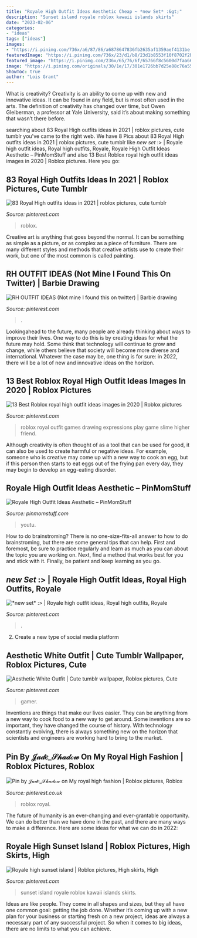 ```yaml
---
title: "Royale High Outfit Ideas Aesthetic Cheap ~ *new Set* :&gt;"
description: "Sunset island royale roblox kawaii islands skirts"
date: "2023-02-06"
categories:
- "ideas"
tags: ["ideas"]
images:
- "https://i.pinimg.com/736x/a6/87/86/a6878647836fb2635af1359aef4131be.jpg"
featuredImage: "https://i.pinimg.com/736x/23/d1/b8/23d1b8553f10f8702f2b05e514cf4f28.jpg"
featured_image: "https://i.pinimg.com/236x/65/76/6f/65766f8c5600d7faa66e7076ba4247e6.jpg"
image: "https://i.pinimg.com/originals/30/1e/17/301e1726bb7d25e88c76a55783a894fa.jpg"
ShowToc: true
author: "Lois Grant"
---
```



What is creativity?
Creativity is an ability to come up with new and innovative ideas. It can be found in any field, but is most often used in the arts. The definition of creativity has changed over time, but Owen Gleiberman, a professor at Yale University, said it’s about making something that wasn’t there before.

	

		
searching about 83 Royal High outfits ideas in 2021 | roblox pictures, cute tumblr you've came to the right web. We have 8 Pics about 83 Royal High outfits ideas in 2021 | roblox pictures, cute tumblr like *new set* :&gt; | Royale high outfit ideas, Royal high outfits, Royale, Royale High Outfit Ideas Aesthetic – PinMomStuff and also 13 Best Roblox royal high outfit ideas images in 2020 | Roblox pictures. Here you go:
		
    
## 83 Royal High Outfits Ideas In 2021 | Roblox Pictures, Cute Tumblr

<img loading=lazy src="https://i.pinimg.com/474x/d2/06/61/d20661bc8cc1190401cb9eb25437bd4c.jpg" onerror="this.onerror=null;this.src='https://tse2.mm.bing.net/th?id=OIP.12p29sJucJdA21af9wecWQAAAA&amp;pid=15.1';" alt="83 Royal High outfits ideas in 2021 | roblox pictures, cute tumblr">

_Source: pinterest.com_

>roblox. 

	

Creative art is anything that goes beyond the normal. It can be something as simple as a picture, or as complex as a piece of furniture. There are many different styles and methods that creative artists use to create their work, but one of the most common is called painting.

    
## RH OUTFIT IDEAS (Not Mine I Found This On Twitter) | Barbie Drawing

<img loading=lazy src="https://i.pinimg.com/736x/87/be/f7/87bef7feb6e819814597a7bc28907967.jpg" onerror="this.onerror=null;this.src='https://tse4.mm.bing.net/th?id=OIP.0zR__WoTcM3lCScqTFpPhwHaFK&amp;pid=15.1';" alt="RH OUTFIT IDEAS (Not mine I found this on twitter) | Barbie drawing">

_Source: pinterest.com_

>. 

	

Lookingahead to the future, many people are already thinking about ways to improve their lives. One way to do this is by creating ideas for what the future may hold. Some think that technology will continue to grow and change, while others believe that society will become more diverse and international. Whatever the case may be, one thing is for sure: in 2022, there will be a lot of new and innovative ideas on the horizon.

    
## 13 Best Roblox Royal High Outfit Ideas Images In 2020 | Roblox Pictures

<img loading=lazy src="https://i.pinimg.com/236x/65/76/6f/65766f8c5600d7faa66e7076ba4247e6.jpg" onerror="this.onerror=null;this.src='https://tse4.mm.bing.net/th?id=OIP.fMwSc8f2f7ub7y72ktMyoQAAAA&amp;pid=15.1';" alt="13 Best Roblox royal high outfit ideas images in 2020 | Roblox pictures">

_Source: pinterest.com_

>roblox royal outfit games drawing expressions play game slime higher friend. 

	

Although creativity is often thought of as a tool that can be used for good, it can also be used to create harmful or negative ideas. For example, someone who is creative may come up with a new way to cook an egg, but if this person then starts to eat eggs out of the frying pan every day, they may begin to develop an egg-eating disorder.

    
## Royale High Outfit Ideas Aesthetic – PinMomStuff

<img loading=lazy src="https://i.pinimg.com/564x/34/4e/5e/344e5e5d2031e6630ed5817422b8bdd3.jpg" onerror="this.onerror=null;this.src='https://tse3.mm.bing.net/th?id=OIP.bhwDVz44g-6AhvRKpgtQiAAAAA&amp;pid=15.1';" alt="Royale High Outfit Ideas Aesthetic – PinMomStuff">

_Source: pinmomstuff.com_

>youtu. 

	

How to do brainstroming?
There is no one-size-fits-all answer to how to do brainstroming, but there are some general tips that can help. First and foremost, be sure to practice regularly and learn as much as you can about the topic you are working on. Next, find a method that works best for you and stick with it. Finally, be patient and keep learning as you go.

    
## *new Set* :&gt; | Royale High Outfit Ideas, Royal High Outfits, Royale

<img loading=lazy src="https://i.pinimg.com/736x/23/d1/b8/23d1b8553f10f8702f2b05e514cf4f28.jpg" onerror="this.onerror=null;this.src='https://tse4.mm.bing.net/th?id=OIP.75-u3LjGHEnYXw7mEWnp7wHaIO&amp;pid=15.1';" alt="*new set* :&gt; | Royale high outfit ideas, Royal high outfits, Royale">

_Source: pinterest.com_

>. 

	

2. Create a new type of social media platform

    
## Aesthetic White Outfit | Cute Tumblr Wallpaper, Roblox Pictures, Cute

<img loading=lazy src="https://i.pinimg.com/736x/44/37/81/4437816b517b0eab56328ea51ab71e70.jpg" onerror="this.onerror=null;this.src='https://tse3.mm.bing.net/th?id=OIP.ZyFDfN7AaSmKzk1eDn1-mgAAAA&amp;pid=15.1';" alt="Aesthetic White Outfit | Cute tumblr wallpaper, Roblox pictures, Cute">

_Source: pinterest.com_

>gamer. 

	

Inventions are things that make our lives easier. They can be anything from a new way to cook food to a new way to get around. Some inventions are so important, they have changed the course of history. With technology constantly evolving, there is always something new on the horizon that scientists and engineers are working hard to bring to the market.

    
## Pin By 𝒥𝒶𝒹𝑒_𝒮𝒽𝒶𝒹ℴ𝓌 On My Royal High Fashion | Roblox Pictures, Roblox

<img loading=lazy src="https://i.pinimg.com/736x/a6/87/86/a6878647836fb2635af1359aef4131be.jpg" onerror="this.onerror=null;this.src='https://tse3.mm.bing.net/th?id=OIP.NJWUqK_CMgzoJIx0DktcKQHaEK&amp;pid=15.1';" alt="Pin by 𝒥𝒶𝒹𝑒_𝒮𝒽𝒶𝒹ℴ𝓌 on My royal high fashion | Roblox pictures, Roblox">

_Source: pinterest.co.uk_

>roblox royal. 

	

The future of humanity is an ever-changing and ever-grantable opportunity. We can do better than we have done in the past, and there are many ways to make a difference. Here are some ideas for what we can do in 2022: 

    
## Royale High Sunset Island | Roblox Pictures, High Skirts, High

<img loading=lazy src="https://i.pinimg.com/originals/30/1e/17/301e1726bb7d25e88c76a55783a894fa.jpg" onerror="this.onerror=null;this.src='https://tse4.mm.bing.net/th?id=OIP.kHd4O8vo-Ss2gLYpz2Q37AHaDJ&amp;pid=15.1';" alt="Royale high sunset island | Roblox pictures, High skirts, High">

_Source: pinterest.com_

>sunset island royale roblox kawaii islands skirts. 

	

Ideas are like people. They come in all shapes and sizes, but they all have one common goal: getting the job done. Whether it’s coming up with a new plan for your business or starting fresh on a new project, ideas are always a necessary part of any successful project. So when it comes to big ideas, there are no limits to what you can achieve.

